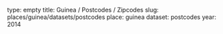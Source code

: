 type: empty
title: Guinea / Postcodes / Zipcodes
slug: places/guinea/datasets/postcodes
place: guinea
dataset: postcodes
year: 2014
